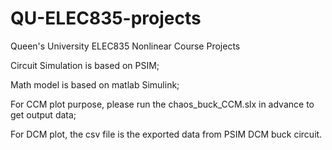 # QU-ELEC835-projects
Queen's University ELEC835 Nonlinear Course Projects

Circuit Simulation is based on PSIM;  

Math model is based on matlab Simulink;  

For CCM plot purpose, please run the chaos_buck_CCM.slx in advance to get output data;  

For DCM plot, the csv file is the exported data from PSIM DCM buck circuit.  


